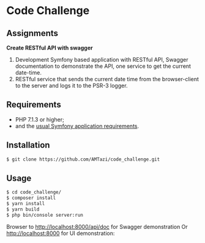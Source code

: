 Code Challenge
========================

Assignments
----------
**Create RESTful API with swagger**

1. Development Symfony based application with RESTful API, Swagger documentation to demonstrate the API, one service to get the current date-time.
2. RESTful service that sends the current date time from the browser-client to the server and logs it to the PSR-3 logger.



Requirements
------------

  * PHP 7.1.3 or higher;
  * and the [usual Symfony application requirements][2].

Installation
------------

```bash
$ git clone https://github.com/AMTazi/code_challenge.git
```

Usage
-----

```bash
$ cd code_challenge/
$ composer install
$ yarn install
$ yarn build
$ php bin/console server:run
```
Browser to <http://localhost:8000/api/doc> for Swagger demonstration Or <http://localhost:8000> for UI demonstration:



[2]: https://symfony.com/doc/current/reference/requirements.html
